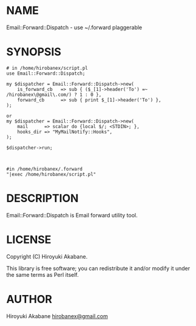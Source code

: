# NAME

Email::Forward::Dispatch - use ~/.forward plaggerable

# SYNOPSIS

    # in /home/hirobanex/script.pl
    use Email::Forward::Dispatch;

    my $dispatcher = Email::Forward::Dispatch->new(
        is_forward_cb   => sub { ($_[1]->header('To') =~ /hirobanex\@gmail\.com/) ? 1 : 0 },
        forward_cb      => sub { print $_[1]->header('To') },
    );

    or 
    my $dispatcher = Email::Forward::Dispatch->new(
        mail      => scalar do {local $/; <STDIN>; },
        hooks_dir => "MyMailNotify::Hooks",
    );

    $dispatcher->run;



    #in /home/hirobanex/.forward
    "|exec /home/hirobanex/script.pl"

# DESCRIPTION

Email::Forward::Dispatch is Email forward utility tool. 

# LICENSE

Copyright (C) Hiroyuki Akabane.

This library is free software; you can redistribute it and/or modify
it under the same terms as Perl itself.

# AUTHOR

Hiroyuki Akabane <hirobanex@gmail.com>
